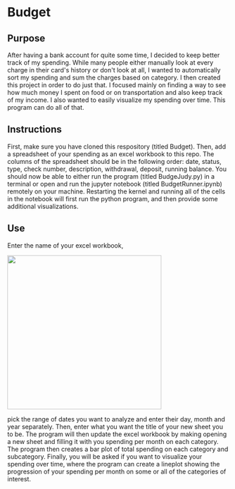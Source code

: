 # Budget
 
## Purpose
After having a bank account for quite some time, I decided to keep better track of my spending. While many people either manually look at every charge in their card's history or don't look at all, I wanted to automatically sort my spending and sum the charges based on category. I then created this project in order to do just that. I focused mainly on finding a way to see how much money I spent on food or on transportation and also keep track of my income. I also wanted to easily visualize my spending over time. This program can do all of that.


## Instructions
First, make sure you have cloned this respository (titled Budget). Then, add a spreadsheet of your spending as an excel workbook to this repo. The columns of the spreadsheet should be in the following order: date, status, type, check number, description, withdrawal, deposit, running balance. You should now be able to either run the program (titled BudgeJudy.py) in a terminal or open and run the jupyter notebook (titled BudgetRunner.ipynb) remotely on your machine. Restarting the kernel and running all of the cells in the notebook will first run the python program, and then provide some additional visualizations.


## Use
Enter the name of your excel workbook, 

<!-- <center><img src=images/3_musketeers_illustration.png width=350>(<a href="https://en.wikipedia.org/wiki/The_Three_Musketeers">source</a>)</center> -->

<img src="images/step_1" width=350></img>

pick the range of dates you want to analyze and enter their day, month and year separately. Then, enter what you want the title of your new sheet you to be. The program will then update the excel workbook by making opening a new sheet and filling it with you spending per month on each category. The program then creates a bar plot of total spending on each category and subcategory. Finally, you will be asked if you want to visualize your spending over time, where the program can create a lineplot showing the progression of your spending per month on some or all of the categories of interest. 
